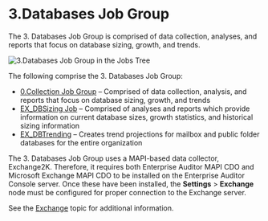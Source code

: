 # 3.Databases Job Group

The 3. Databases Job Group is comprised of data collection, analyses, and reports that focus on
database sizing, growth, and trends.

![3.Databases Job Group in the Jobs Tree](/img/versioned_docs/accessanalyzer_11.6/accessanalyzer/admin/hostmanagement/jobstree.webp)

The following comprise the 3. Databases Job Group:

- [0.Collection Job Group](/docs/accessanalyzer/11.6/solutions/exchange/databases/collection/overview.md)
  – Comprised of data collection, analysis, and reports that focus on database sizing, growth, and
  trends
- [EX_DBSizing Job](/docs/accessanalyzer/11.6/solutions/exchange/databases/ex_dbsizing.md)
  – Comprised of analyses and reports which provide information on current database sizes, growth
  statistics, and historical sizing information
- [EX_DBTrending](/docs/accessanalyzer/11.6/solutions/exchange/databases/ex_dbtrending.md)
  – Creates trend projections for mailbox and public folder databases for the entire organization

The 3. Databases Job Group uses a MAPI-based data collector, Exchange2K. Therefore, it requires both
Enterprise Auditor MAPI CDO and Microsoft Exchange MAPI CDO to be installed on the Enterprise
Auditor Console server. Once these have been installed, the **Settings** > **Exchange** node must be
configured for proper connection to the Exchange server.

See the
[Exchange](/docs/accessanalyzer/11.6/admin/settings/exchange.md)
topic for additional information.
